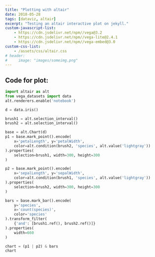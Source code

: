 ```yaml
---
title: "Plotting with altair"
date: 2018-05-28
tags: [dataviz, altair]
excerpt: "Testing an altair interactive plot on jekyll."
custom-javascript-list:
    - https://cdn.jsdelivr.net/npm//vega@3.2
    - https://cdn.jsdelivr.net/npm//vega-lite@2.4.1
    - https://cdn.jsdelivr.net/npm//vega-embed@3.0
custom-css-list:
    - /assets/css/altair.css
# header:
#     image: "images/someimg.png"
---
```



<div id="vis"></div>


## Code for plot:

```python
import altair as alt
from vega_datasets import data
alt.renderers.enable('notebook')

d = data.iris()

brush1 = alt.selection_interval()
brush2 = alt.selection_interval()

base = alt.Chart(d)
p1 = base.mark_point().encode(
    x='petalLength', y='petalWidth',
    color=alt.condition(brush2, 'species', alt.value('lightgray'))
).properties(
    selection=brush1, width=300, height=300
)

p2 = base.mark_point().encode(
    x='sepalLength', y='sepalWidth',
    color=alt.condition(brush1, 'species', alt.value('lightgray'))
).properties(
    selection=brush2, width=300, height=300
)

bars = base.mark_bar().encode(
    y='species',
    x='count(species)',
    color='species'
).transform_filter(
    {'and': [brush1.ref(), brush2.ref()]}
).properties(
    width=660
)

chart = (p1 | p2) & bars
chart
```

<script type="text/javascript">
    var spec = {"config": {"view": {"width": 400, "height": 300}}, "vconcat": [{"hconcat": [{"data": {"values": [{"petalLength": 1.4, "petalWidth": 0.2, "sepalLength": 5.1, "sepalWidth": 3.5, "species": "setosa"}, {"petalLength": 1.4, "petalWidth": 0.2, "sepalLength": 4.9, "sepalWidth": 3.0, "species": "setosa"}, {"petalLength": 1.3, "petalWidth": 0.2, "sepalLength": 4.7, "sepalWidth": 3.2, "species": "setosa"}, {"petalLength": 1.5, "petalWidth": 0.2, "sepalLength": 4.6, "sepalWidth": 3.1, "species": "setosa"}, {"petalLength": 1.4, "petalWidth": 0.2, "sepalLength": 5.0, "sepalWidth": 3.6, "species": "setosa"}, {"petalLength": 1.7000000000000002, "petalWidth": 0.4, "sepalLength": 5.4, "sepalWidth": 3.9, "species": "setosa"}, {"petalLength": 1.4, "petalWidth": 0.30000000000000004, "sepalLength": 4.6, "sepalWidth": 3.4, "species": "setosa"}, {"petalLength": 1.5, "petalWidth": 0.2, "sepalLength": 5.0, "sepalWidth": 3.4, "species": "setosa"}, {"petalLength": 1.4, "petalWidth": 0.2, "sepalLength": 4.4, "sepalWidth": 2.9, "species": "setosa"}, {"petalLength": 1.5, "petalWidth": 0.1, "sepalLength": 4.9, "sepalWidth": 3.1, "species": "setosa"}, {"petalLength": 1.5, "petalWidth": 0.2, "sepalLength": 5.4, "sepalWidth": 3.7, "species": "setosa"}, {"petalLength": 1.6, "petalWidth": 0.2, "sepalLength": 4.8, "sepalWidth": 3.4, "species": "setosa"}, {"petalLength": 1.4, "petalWidth": 0.1, "sepalLength": 4.8, "sepalWidth": 3.0, "species": "setosa"}, {"petalLength": 1.1, "petalWidth": 0.1, "sepalLength": 4.3, "sepalWidth": 3.0, "species": "setosa"}, {"petalLength": 1.2, "petalWidth": 0.2, "sepalLength": 5.8, "sepalWidth": 4.0, "species": "setosa"}, {"petalLength": 1.5, "petalWidth": 0.4, "sepalLength": 5.7, "sepalWidth": 4.4, "species": "setosa"}, {"petalLength": 1.3, "petalWidth": 0.4, "sepalLength": 5.4, "sepalWidth": 3.9, "species": "setosa"}, {"petalLength": 1.4, "petalWidth": 0.30000000000000004, "sepalLength": 5.1, "sepalWidth": 3.5, "species": "setosa"}, {"petalLength": 1.7000000000000002, "petalWidth": 0.30000000000000004, "sepalLength": 5.7, "sepalWidth": 3.8, "species": "setosa"}, {"petalLength": 1.5, "petalWidth": 0.30000000000000004, "sepalLength": 5.1, "sepalWidth": 3.8, "species": "setosa"}, {"petalLength": 1.7000000000000002, "petalWidth": 0.2, "sepalLength": 5.4, "sepalWidth": 3.4, "species": "setosa"}, {"petalLength": 1.5, "petalWidth": 0.4, "sepalLength": 5.1, "sepalWidth": 3.7, "species": "setosa"}, {"petalLength": 1.0, "petalWidth": 0.2, "sepalLength": 4.6, "sepalWidth": 3.6, "species": "setosa"}, {"petalLength": 1.7000000000000002, "petalWidth": 0.5, "sepalLength": 5.1, "sepalWidth": 3.3, "species": "setosa"}, {"petalLength": 1.9, "petalWidth": 0.2, "sepalLength": 4.8, "sepalWidth": 3.4, "species": "setosa"}, {"petalLength": 1.6, "petalWidth": 0.2, "sepalLength": 5.0, "sepalWidth": 3.0, "species": "setosa"}, {"petalLength": 1.6, "petalWidth": 0.4, "sepalLength": 5.0, "sepalWidth": 3.4, "species": "setosa"}, {"petalLength": 1.5, "petalWidth": 0.2, "sepalLength": 5.2, "sepalWidth": 3.5, "species": "setosa"}, {"petalLength": 1.4, "petalWidth": 0.2, "sepalLength": 5.2, "sepalWidth": 3.4, "species": "setosa"}, {"petalLength": 1.6, "petalWidth": 0.2, "sepalLength": 4.7, "sepalWidth": 3.2, "species": "setosa"}, {"petalLength": 1.6, "petalWidth": 0.2, "sepalLength": 4.8, "sepalWidth": 3.1, "species": "setosa"}, {"petalLength": 1.5, "petalWidth": 0.4, "sepalLength": 5.4, "sepalWidth": 3.4, "species": "setosa"}, {"petalLength": 1.5, "petalWidth": 0.1, "sepalLength": 5.2, "sepalWidth": 4.1, "species": "setosa"}, {"petalLength": 1.4, "petalWidth": 0.2, "sepalLength": 5.5, "sepalWidth": 4.2, "species": "setosa"}, {"petalLength": 1.5, "petalWidth": 0.2, "sepalLength": 4.9, "sepalWidth": 3.1, "species": "setosa"}, {"petalLength": 1.2, "petalWidth": 0.2, "sepalLength": 5.0, "sepalWidth": 3.2, "species": "setosa"}, {"petalLength": 1.3, "petalWidth": 0.2, "sepalLength": 5.5, "sepalWidth": 3.5, "species": "setosa"}, {"petalLength": 1.4, "petalWidth": 0.1, "sepalLength": 4.9, "sepalWidth": 3.6, "species": "setosa"}, {"petalLength": 1.3, "petalWidth": 0.2, "sepalLength": 4.4, "sepalWidth": 3.0, "species": "setosa"}, {"petalLength": 1.5, "petalWidth": 0.2, "sepalLength": 5.1, "sepalWidth": 3.4, "species": "setosa"}, {"petalLength": 1.3, "petalWidth": 0.30000000000000004, "sepalLength": 5.0, "sepalWidth": 3.5, "species": "setosa"}, {"petalLength": 1.3, "petalWidth": 0.30000000000000004, "sepalLength": 4.5, "sepalWidth": 2.3, "species": "setosa"}, {"petalLength": 1.3, "petalWidth": 0.2, "sepalLength": 4.4, "sepalWidth": 3.2, "species": "setosa"}, {"petalLength": 1.6, "petalWidth": 0.6000000000000001, "sepalLength": 5.0, "sepalWidth": 3.5, "species": "setosa"}, {"petalLength": 1.9, "petalWidth": 0.4, "sepalLength": 5.1, "sepalWidth": 3.8, "species": "setosa"}, {"petalLength": 1.4, "petalWidth": 0.30000000000000004, "sepalLength": 4.8, "sepalWidth": 3.0, "species": "setosa"}, {"petalLength": 1.6, "petalWidth": 0.2, "sepalLength": 5.1, "sepalWidth": 3.8, "species": "setosa"}, {"petalLength": 1.4, "petalWidth": 0.2, "sepalLength": 4.6, "sepalWidth": 3.2, "species": "setosa"}, {"petalLength": 1.5, "petalWidth": 0.2, "sepalLength": 5.3, "sepalWidth": 3.7, "species": "setosa"}, {"petalLength": 1.4, "petalWidth": 0.2, "sepalLength": 5.0, "sepalWidth": 3.3, "species": "setosa"}, {"petalLength": 4.7, "petalWidth": 1.4, "sepalLength": 7.0, "sepalWidth": 3.2, "species": "versicolor"}, {"petalLength": 4.5, "petalWidth": 1.5, "sepalLength": 6.4, "sepalWidth": 3.2, "species": "versicolor"}, {"petalLength": 4.9, "petalWidth": 1.5, "sepalLength": 6.9, "sepalWidth": 3.1, "species": "versicolor"}, {"petalLength": 4.0, "petalWidth": 1.3, "sepalLength": 5.5, "sepalWidth": 2.3, "species": "versicolor"}, {"petalLength": 4.6, "petalWidth": 1.5, "sepalLength": 6.5, "sepalWidth": 2.8, "species": "versicolor"}, {"petalLength": 4.5, "petalWidth": 1.3, "sepalLength": 5.7, "sepalWidth": 2.8, "species": "versicolor"}, {"petalLength": 4.7, "petalWidth": 1.6, "sepalLength": 6.3, "sepalWidth": 3.3, "species": "versicolor"}, {"petalLength": 3.3, "petalWidth": 1.0, "sepalLength": 4.9, "sepalWidth": 2.4, "species": "versicolor"}, {"petalLength": 4.6, "petalWidth": 1.3, "sepalLength": 6.6, "sepalWidth": 2.9, "species": "versicolor"}, {"petalLength": 3.9, "petalWidth": 1.4, "sepalLength": 5.2, "sepalWidth": 2.7, "species": "versicolor"}, {"petalLength": 3.5, "petalWidth": 1.0, "sepalLength": 5.0, "sepalWidth": 2.0, "species": "versicolor"}, {"petalLength": 4.2, "petalWidth": 1.5, "sepalLength": 5.9, "sepalWidth": 3.0, "species": "versicolor"}, {"petalLength": 4.0, "petalWidth": 1.0, "sepalLength": 6.0, "sepalWidth": 2.2, "species": "versicolor"}, {"petalLength": 4.7, "petalWidth": 1.4, "sepalLength": 6.1, "sepalWidth": 2.9, "species": "versicolor"}, {"petalLength": 3.6, "petalWidth": 1.3, "sepalLength": 5.6, "sepalWidth": 2.9, "species": "versicolor"}, {"petalLength": 4.4, "petalWidth": 1.4, "sepalLength": 6.7, "sepalWidth": 3.1, "species": "versicolor"}, {"petalLength": 4.5, "petalWidth": 1.5, "sepalLength": 5.6, "sepalWidth": 3.0, "species": "versicolor"}, {"petalLength": 4.1, "petalWidth": 1.0, "sepalLength": 5.8, "sepalWidth": 2.7, "species": "versicolor"}, {"petalLength": 4.5, "petalWidth": 1.5, "sepalLength": 6.2, "sepalWidth": 2.2, "species": "versicolor"}, {"petalLength": 3.9, "petalWidth": 1.1, "sepalLength": 5.6, "sepalWidth": 2.5, "species": "versicolor"}, {"petalLength": 4.8, "petalWidth": 1.8, "sepalLength": 5.9, "sepalWidth": 3.2, "species": "versicolor"}, {"petalLength": 4.0, "petalWidth": 1.3, "sepalLength": 6.1, "sepalWidth": 2.8, "species": "versicolor"}, {"petalLength": 4.9, "petalWidth": 1.5, "sepalLength": 6.3, "sepalWidth": 2.5, "species": "versicolor"}, {"petalLength": 4.7, "petalWidth": 1.2, "sepalLength": 6.1, "sepalWidth": 2.8, "species": "versicolor"}, {"petalLength": 4.3, "petalWidth": 1.3, "sepalLength": 6.4, "sepalWidth": 2.9, "species": "versicolor"}, {"petalLength": 4.4, "petalWidth": 1.4, "sepalLength": 6.6, "sepalWidth": 3.0, "species": "versicolor"}, {"petalLength": 4.8, "petalWidth": 1.4, "sepalLength": 6.8, "sepalWidth": 2.8, "species": "versicolor"}, {"petalLength": 5.0, "petalWidth": 1.7000000000000002, "sepalLength": 6.7, "sepalWidth": 3.0, "species": "versicolor"}, {"petalLength": 4.5, "petalWidth": 1.5, "sepalLength": 6.0, "sepalWidth": 2.9, "species": "versicolor"}, {"petalLength": 3.5, "petalWidth": 1.0, "sepalLength": 5.7, "sepalWidth": 2.6, "species": "versicolor"}, {"petalLength": 3.8, "petalWidth": 1.1, "sepalLength": 5.5, "sepalWidth": 2.4, "species": "versicolor"}, {"petalLength": 3.7, "petalWidth": 1.0, "sepalLength": 5.5, "sepalWidth": 2.4, "species": "versicolor"}, {"petalLength": 3.9, "petalWidth": 1.2, "sepalLength": 5.8, "sepalWidth": 2.7, "species": "versicolor"}, {"petalLength": 5.1, "petalWidth": 1.6, "sepalLength": 6.0, "sepalWidth": 2.7, "species": "versicolor"}, {"petalLength": 4.5, "petalWidth": 1.5, "sepalLength": 5.4, "sepalWidth": 3.0, "species": "versicolor"}, {"petalLength": 4.5, "petalWidth": 1.6, "sepalLength": 6.0, "sepalWidth": 3.4, "species": "versicolor"}, {"petalLength": 4.7, "petalWidth": 1.5, "sepalLength": 6.7, "sepalWidth": 3.1, "species": "versicolor"}, {"petalLength": 4.4, "petalWidth": 1.3, "sepalLength": 6.3, "sepalWidth": 2.3, "species": "versicolor"}, {"petalLength": 4.1, "petalWidth": 1.3, "sepalLength": 5.6, "sepalWidth": 3.0, "species": "versicolor"}, {"petalLength": 4.0, "petalWidth": 1.3, "sepalLength": 5.5, "sepalWidth": 2.5, "species": "versicolor"}, {"petalLength": 4.4, "petalWidth": 1.2, "sepalLength": 5.5, "sepalWidth": 2.6, "species": "versicolor"}, {"petalLength": 4.6, "petalWidth": 1.4, "sepalLength": 6.1, "sepalWidth": 3.0, "species": "versicolor"}, {"petalLength": 4.0, "petalWidth": 1.2, "sepalLength": 5.8, "sepalWidth": 2.6, "species": "versicolor"}, {"petalLength": 3.3, "petalWidth": 1.0, "sepalLength": 5.0, "sepalWidth": 2.3, "species": "versicolor"}, {"petalLength": 4.2, "petalWidth": 1.3, "sepalLength": 5.6, "sepalWidth": 2.7, "species": "versicolor"}, {"petalLength": 4.2, "petalWidth": 1.2, "sepalLength": 5.7, "sepalWidth": 3.0, "species": "versicolor"}, {"petalLength": 4.2, "petalWidth": 1.3, "sepalLength": 5.7, "sepalWidth": 2.9, "species": "versicolor"}, {"petalLength": 4.3, "petalWidth": 1.3, "sepalLength": 6.2, "sepalWidth": 2.9, "species": "versicolor"}, {"petalLength": 3.0, "petalWidth": 1.1, "sepalLength": 5.1, "sepalWidth": 2.5, "species": "versicolor"}, {"petalLength": 4.1, "petalWidth": 1.3, "sepalLength": 5.7, "sepalWidth": 2.8, "species": "versicolor"}, {"petalLength": 6.0, "petalWidth": 2.5, "sepalLength": 6.3, "sepalWidth": 3.3, "species": "virginica"}, {"petalLength": 5.1, "petalWidth": 1.9, "sepalLength": 5.8, "sepalWidth": 2.7, "species": "virginica"}, {"petalLength": 5.9, "petalWidth": 2.1, "sepalLength": 7.1, "sepalWidth": 3.0, "species": "virginica"}, {"petalLength": 5.6, "petalWidth": 1.8, "sepalLength": 6.3, "sepalWidth": 2.9, "species": "virginica"}, {"petalLength": 5.8, "petalWidth": 2.2, "sepalLength": 6.5, "sepalWidth": 3.0, "species": "virginica"}, {"petalLength": 6.6, "petalWidth": 2.1, "sepalLength": 7.6, "sepalWidth": 3.0, "species": "virginica"}, {"petalLength": 4.5, "petalWidth": 1.7000000000000002, "sepalLength": 4.9, "sepalWidth": 2.5, "species": "virginica"}, {"petalLength": 6.3, "petalWidth": 1.8, "sepalLength": 7.3, "sepalWidth": 2.9, "species": "virginica"}, {"petalLength": 5.8, "petalWidth": 1.8, "sepalLength": 6.7, "sepalWidth": 2.5, "species": "virginica"}, {"petalLength": 6.1, "petalWidth": 2.5, "sepalLength": 7.2, "sepalWidth": 3.6, "species": "virginica"}, {"petalLength": 5.1, "petalWidth": 2.0, "sepalLength": 6.5, "sepalWidth": 3.2, "species": "virginica"}, {"petalLength": 5.3, "petalWidth": 1.9, "sepalLength": 6.4, "sepalWidth": 2.7, "species": "virginica"}, {"petalLength": 5.5, "petalWidth": 2.1, "sepalLength": 6.8, "sepalWidth": 3.0, "species": "virginica"}, {"petalLength": 5.0, "petalWidth": 2.0, "sepalLength": 5.7, "sepalWidth": 2.5, "species": "virginica"}, {"petalLength": 5.1, "petalWidth": 2.4, "sepalLength": 5.8, "sepalWidth": 2.8, "species": "virginica"}, {"petalLength": 5.3, "petalWidth": 2.3, "sepalLength": 6.4, "sepalWidth": 3.2, "species": "virginica"}, {"petalLength": 5.5, "petalWidth": 1.8, "sepalLength": 6.5, "sepalWidth": 3.0, "species": "virginica"}, {"petalLength": 6.7, "petalWidth": 2.2, "sepalLength": 7.7, "sepalWidth": 3.8, "species": "virginica"}, {"petalLength": 6.9, "petalWidth": 2.3, "sepalLength": 7.7, "sepalWidth": 2.6, "species": "virginica"}, {"petalLength": 5.0, "petalWidth": 1.5, "sepalLength": 6.0, "sepalWidth": 2.2, "species": "virginica"}, {"petalLength": 5.7, "petalWidth": 2.3, "sepalLength": 6.9, "sepalWidth": 3.2, "species": "virginica"}, {"petalLength": 4.9, "petalWidth": 2.0, "sepalLength": 5.6, "sepalWidth": 2.8, "species": "virginica"}, {"petalLength": 6.7, "petalWidth": 2.0, "sepalLength": 7.7, "sepalWidth": 2.8, "species": "virginica"}, {"petalLength": 4.9, "petalWidth": 1.8, "sepalLength": 6.3, "sepalWidth": 2.7, "species": "virginica"}, {"petalLength": 5.7, "petalWidth": 2.1, "sepalLength": 6.7, "sepalWidth": 3.3, "species": "virginica"}, {"petalLength": 6.0, "petalWidth": 1.8, "sepalLength": 7.2, "sepalWidth": 3.2, "species": "virginica"}, {"petalLength": 4.8, "petalWidth": 1.8, "sepalLength": 6.2, "sepalWidth": 2.8, "species": "virginica"}, {"petalLength": 4.9, "petalWidth": 1.8, "sepalLength": 6.1, "sepalWidth": 3.0, "species": "virginica"}, {"petalLength": 5.6, "petalWidth": 2.1, "sepalLength": 6.4, "sepalWidth": 2.8, "species": "virginica"}, {"petalLength": 5.8, "petalWidth": 1.6, "sepalLength": 7.2, "sepalWidth": 3.0, "species": "virginica"}, {"petalLength": 6.1, "petalWidth": 1.9, "sepalLength": 7.4, "sepalWidth": 2.8, "species": "virginica"}, {"petalLength": 6.4, "petalWidth": 2.0, "sepalLength": 7.9, "sepalWidth": 3.8, "species": "virginica"}, {"petalLength": 5.6, "petalWidth": 2.2, "sepalLength": 6.4, "sepalWidth": 2.8, "species": "virginica"}, {"petalLength": 5.1, "petalWidth": 1.5, "sepalLength": 6.3, "sepalWidth": 2.8, "species": "virginica"}, {"petalLength": 5.6, "petalWidth": 1.4, "sepalLength": 6.1, "sepalWidth": 2.6, "species": "virginica"}, {"petalLength": 6.1, "petalWidth": 2.3, "sepalLength": 7.7, "sepalWidth": 3.0, "species": "virginica"}, {"petalLength": 5.6, "petalWidth": 2.4, "sepalLength": 6.3, "sepalWidth": 3.4, "species": "virginica"}, {"petalLength": 5.5, "petalWidth": 1.8, "sepalLength": 6.4, "sepalWidth": 3.1, "species": "virginica"}, {"petalLength": 4.8, "petalWidth": 1.8, "sepalLength": 6.0, "sepalWidth": 3.0, "species": "virginica"}, {"petalLength": 5.4, "petalWidth": 2.1, "sepalLength": 6.9, "sepalWidth": 3.1, "species": "virginica"}, {"petalLength": 5.6, "petalWidth": 2.4, "sepalLength": 6.7, "sepalWidth": 3.1, "species": "virginica"}, {"petalLength": 5.1, "petalWidth": 2.3, "sepalLength": 6.9, "sepalWidth": 3.1, "species": "virginica"}, {"petalLength": 5.1, "petalWidth": 1.9, "sepalLength": 5.8, "sepalWidth": 2.7, "species": "virginica"}, {"petalLength": 5.9, "petalWidth": 2.3, "sepalLength": 6.8, "sepalWidth": 3.2, "species": "virginica"}, {"petalLength": 5.7, "petalWidth": 2.5, "sepalLength": 6.7, "sepalWidth": 3.3, "species": "virginica"}, {"petalLength": 5.2, "petalWidth": 2.3, "sepalLength": 6.7, "sepalWidth": 3.0, "species": "virginica"}, {"petalLength": 5.0, "petalWidth": 1.9, "sepalLength": 6.3, "sepalWidth": 2.5, "species": "virginica"}, {"petalLength": 5.2, "petalWidth": 2.0, "sepalLength": 6.5, "sepalWidth": 3.0, "species": "virginica"}, {"petalLength": 5.4, "petalWidth": 2.3, "sepalLength": 6.2, "sepalWidth": 3.4, "species": "virginica"}, {"petalLength": 5.1, "petalWidth": 1.8, "sepalLength": 5.9, "sepalWidth": 3.0, "species": "virginica"}]}, "mark": "point", "encoding": {"color": {"condition": {"type": "nominal", "field": "species", "selection": "selector129"}, "value": "lightgray"}, "x": {"type": "quantitative", "field": "petalLength"}, "y": {"type": "quantitative", "field": "petalWidth"}}, "height": 300, "selection": {"selector128": {"type": "interval"}}, "width": 300}, {"data": {"values": [{"petalLength": 1.4, "petalWidth": 0.2, "sepalLength": 5.1, "sepalWidth": 3.5, "species": "setosa"}, {"petalLength": 1.4, "petalWidth": 0.2, "sepalLength": 4.9, "sepalWidth": 3.0, "species": "setosa"}, {"petalLength": 1.3, "petalWidth": 0.2, "sepalLength": 4.7, "sepalWidth": 3.2, "species": "setosa"}, {"petalLength": 1.5, "petalWidth": 0.2, "sepalLength": 4.6, "sepalWidth": 3.1, "species": "setosa"}, {"petalLength": 1.4, "petalWidth": 0.2, "sepalLength": 5.0, "sepalWidth": 3.6, "species": "setosa"}, {"petalLength": 1.7000000000000002, "petalWidth": 0.4, "sepalLength": 5.4, "sepalWidth": 3.9, "species": "setosa"}, {"petalLength": 1.4, "petalWidth": 0.30000000000000004, "sepalLength": 4.6, "sepalWidth": 3.4, "species": "setosa"}, {"petalLength": 1.5, "petalWidth": 0.2, "sepalLength": 5.0, "sepalWidth": 3.4, "species": "setosa"}, {"petalLength": 1.4, "petalWidth": 0.2, "sepalLength": 4.4, "sepalWidth": 2.9, "species": "setosa"}, {"petalLength": 1.5, "petalWidth": 0.1, "sepalLength": 4.9, "sepalWidth": 3.1, "species": "setosa"}, {"petalLength": 1.5, "petalWidth": 0.2, "sepalLength": 5.4, "sepalWidth": 3.7, "species": "setosa"}, {"petalLength": 1.6, "petalWidth": 0.2, "sepalLength": 4.8, "sepalWidth": 3.4, "species": "setosa"}, {"petalLength": 1.4, "petalWidth": 0.1, "sepalLength": 4.8, "sepalWidth": 3.0, "species": "setosa"}, {"petalLength": 1.1, "petalWidth": 0.1, "sepalLength": 4.3, "sepalWidth": 3.0, "species": "setosa"}, {"petalLength": 1.2, "petalWidth": 0.2, "sepalLength": 5.8, "sepalWidth": 4.0, "species": "setosa"}, {"petalLength": 1.5, "petalWidth": 0.4, "sepalLength": 5.7, "sepalWidth": 4.4, "species": "setosa"}, {"petalLength": 1.3, "petalWidth": 0.4, "sepalLength": 5.4, "sepalWidth": 3.9, "species": "setosa"}, {"petalLength": 1.4, "petalWidth": 0.30000000000000004, "sepalLength": 5.1, "sepalWidth": 3.5, "species": "setosa"}, {"petalLength": 1.7000000000000002, "petalWidth": 0.30000000000000004, "sepalLength": 5.7, "sepalWidth": 3.8, "species": "setosa"}, {"petalLength": 1.5, "petalWidth": 0.30000000000000004, "sepalLength": 5.1, "sepalWidth": 3.8, "species": "setosa"}, {"petalLength": 1.7000000000000002, "petalWidth": 0.2, "sepalLength": 5.4, "sepalWidth": 3.4, "species": "setosa"}, {"petalLength": 1.5, "petalWidth": 0.4, "sepalLength": 5.1, "sepalWidth": 3.7, "species": "setosa"}, {"petalLength": 1.0, "petalWidth": 0.2, "sepalLength": 4.6, "sepalWidth": 3.6, "species": "setosa"}, {"petalLength": 1.7000000000000002, "petalWidth": 0.5, "sepalLength": 5.1, "sepalWidth": 3.3, "species": "setosa"}, {"petalLength": 1.9, "petalWidth": 0.2, "sepalLength": 4.8, "sepalWidth": 3.4, "species": "setosa"}, {"petalLength": 1.6, "petalWidth": 0.2, "sepalLength": 5.0, "sepalWidth": 3.0, "species": "setosa"}, {"petalLength": 1.6, "petalWidth": 0.4, "sepalLength": 5.0, "sepalWidth": 3.4, "species": "setosa"}, {"petalLength": 1.5, "petalWidth": 0.2, "sepalLength": 5.2, "sepalWidth": 3.5, "species": "setosa"}, {"petalLength": 1.4, "petalWidth": 0.2, "sepalLength": 5.2, "sepalWidth": 3.4, "species": "setosa"}, {"petalLength": 1.6, "petalWidth": 0.2, "sepalLength": 4.7, "sepalWidth": 3.2, "species": "setosa"}, {"petalLength": 1.6, "petalWidth": 0.2, "sepalLength": 4.8, "sepalWidth": 3.1, "species": "setosa"}, {"petalLength": 1.5, "petalWidth": 0.4, "sepalLength": 5.4, "sepalWidth": 3.4, "species": "setosa"}, {"petalLength": 1.5, "petalWidth": 0.1, "sepalLength": 5.2, "sepalWidth": 4.1, "species": "setosa"}, {"petalLength": 1.4, "petalWidth": 0.2, "sepalLength": 5.5, "sepalWidth": 4.2, "species": "setosa"}, {"petalLength": 1.5, "petalWidth": 0.2, "sepalLength": 4.9, "sepalWidth": 3.1, "species": "setosa"}, {"petalLength": 1.2, "petalWidth": 0.2, "sepalLength": 5.0, "sepalWidth": 3.2, "species": "setosa"}, {"petalLength": 1.3, "petalWidth": 0.2, "sepalLength": 5.5, "sepalWidth": 3.5, "species": "setosa"}, {"petalLength": 1.4, "petalWidth": 0.1, "sepalLength": 4.9, "sepalWidth": 3.6, "species": "setosa"}, {"petalLength": 1.3, "petalWidth": 0.2, "sepalLength": 4.4, "sepalWidth": 3.0, "species": "setosa"}, {"petalLength": 1.5, "petalWidth": 0.2, "sepalLength": 5.1, "sepalWidth": 3.4, "species": "setosa"}, {"petalLength": 1.3, "petalWidth": 0.30000000000000004, "sepalLength": 5.0, "sepalWidth": 3.5, "species": "setosa"}, {"petalLength": 1.3, "petalWidth": 0.30000000000000004, "sepalLength": 4.5, "sepalWidth": 2.3, "species": "setosa"}, {"petalLength": 1.3, "petalWidth": 0.2, "sepalLength": 4.4, "sepalWidth": 3.2, "species": "setosa"}, {"petalLength": 1.6, "petalWidth": 0.6000000000000001, "sepalLength": 5.0, "sepalWidth": 3.5, "species": "setosa"}, {"petalLength": 1.9, "petalWidth": 0.4, "sepalLength": 5.1, "sepalWidth": 3.8, "species": "setosa"}, {"petalLength": 1.4, "petalWidth": 0.30000000000000004, "sepalLength": 4.8, "sepalWidth": 3.0, "species": "setosa"}, {"petalLength": 1.6, "petalWidth": 0.2, "sepalLength": 5.1, "sepalWidth": 3.8, "species": "setosa"}, {"petalLength": 1.4, "petalWidth": 0.2, "sepalLength": 4.6, "sepalWidth": 3.2, "species": "setosa"}, {"petalLength": 1.5, "petalWidth": 0.2, "sepalLength": 5.3, "sepalWidth": 3.7, "species": "setosa"}, {"petalLength": 1.4, "petalWidth": 0.2, "sepalLength": 5.0, "sepalWidth": 3.3, "species": "setosa"}, {"petalLength": 4.7, "petalWidth": 1.4, "sepalLength": 7.0, "sepalWidth": 3.2, "species": "versicolor"}, {"petalLength": 4.5, "petalWidth": 1.5, "sepalLength": 6.4, "sepalWidth": 3.2, "species": "versicolor"}, {"petalLength": 4.9, "petalWidth": 1.5, "sepalLength": 6.9, "sepalWidth": 3.1, "species": "versicolor"}, {"petalLength": 4.0, "petalWidth": 1.3, "sepalLength": 5.5, "sepalWidth": 2.3, "species": "versicolor"}, {"petalLength": 4.6, "petalWidth": 1.5, "sepalLength": 6.5, "sepalWidth": 2.8, "species": "versicolor"}, {"petalLength": 4.5, "petalWidth": 1.3, "sepalLength": 5.7, "sepalWidth": 2.8, "species": "versicolor"}, {"petalLength": 4.7, "petalWidth": 1.6, "sepalLength": 6.3, "sepalWidth": 3.3, "species": "versicolor"}, {"petalLength": 3.3, "petalWidth": 1.0, "sepalLength": 4.9, "sepalWidth": 2.4, "species": "versicolor"}, {"petalLength": 4.6, "petalWidth": 1.3, "sepalLength": 6.6, "sepalWidth": 2.9, "species": "versicolor"}, {"petalLength": 3.9, "petalWidth": 1.4, "sepalLength": 5.2, "sepalWidth": 2.7, "species": "versicolor"}, {"petalLength": 3.5, "petalWidth": 1.0, "sepalLength": 5.0, "sepalWidth": 2.0, "species": "versicolor"}, {"petalLength": 4.2, "petalWidth": 1.5, "sepalLength": 5.9, "sepalWidth": 3.0, "species": "versicolor"}, {"petalLength": 4.0, "petalWidth": 1.0, "sepalLength": 6.0, "sepalWidth": 2.2, "species": "versicolor"}, {"petalLength": 4.7, "petalWidth": 1.4, "sepalLength": 6.1, "sepalWidth": 2.9, "species": "versicolor"}, {"petalLength": 3.6, "petalWidth": 1.3, "sepalLength": 5.6, "sepalWidth": 2.9, "species": "versicolor"}, {"petalLength": 4.4, "petalWidth": 1.4, "sepalLength": 6.7, "sepalWidth": 3.1, "species": "versicolor"}, {"petalLength": 4.5, "petalWidth": 1.5, "sepalLength": 5.6, "sepalWidth": 3.0, "species": "versicolor"}, {"petalLength": 4.1, "petalWidth": 1.0, "sepalLength": 5.8, "sepalWidth": 2.7, "species": "versicolor"}, {"petalLength": 4.5, "petalWidth": 1.5, "sepalLength": 6.2, "sepalWidth": 2.2, "species": "versicolor"}, {"petalLength": 3.9, "petalWidth": 1.1, "sepalLength": 5.6, "sepalWidth": 2.5, "species": "versicolor"}, {"petalLength": 4.8, "petalWidth": 1.8, "sepalLength": 5.9, "sepalWidth": 3.2, "species": "versicolor"}, {"petalLength": 4.0, "petalWidth": 1.3, "sepalLength": 6.1, "sepalWidth": 2.8, "species": "versicolor"}, {"petalLength": 4.9, "petalWidth": 1.5, "sepalLength": 6.3, "sepalWidth": 2.5, "species": "versicolor"}, {"petalLength": 4.7, "petalWidth": 1.2, "sepalLength": 6.1, "sepalWidth": 2.8, "species": "versicolor"}, {"petalLength": 4.3, "petalWidth": 1.3, "sepalLength": 6.4, "sepalWidth": 2.9, "species": "versicolor"}, {"petalLength": 4.4, "petalWidth": 1.4, "sepalLength": 6.6, "sepalWidth": 3.0, "species": "versicolor"}, {"petalLength": 4.8, "petalWidth": 1.4, "sepalLength": 6.8, "sepalWidth": 2.8, "species": "versicolor"}, {"petalLength": 5.0, "petalWidth": 1.7000000000000002, "sepalLength": 6.7, "sepalWidth": 3.0, "species": "versicolor"}, {"petalLength": 4.5, "petalWidth": 1.5, "sepalLength": 6.0, "sepalWidth": 2.9, "species": "versicolor"}, {"petalLength": 3.5, "petalWidth": 1.0, "sepalLength": 5.7, "sepalWidth": 2.6, "species": "versicolor"}, {"petalLength": 3.8, "petalWidth": 1.1, "sepalLength": 5.5, "sepalWidth": 2.4, "species": "versicolor"}, {"petalLength": 3.7, "petalWidth": 1.0, "sepalLength": 5.5, "sepalWidth": 2.4, "species": "versicolor"}, {"petalLength": 3.9, "petalWidth": 1.2, "sepalLength": 5.8, "sepalWidth": 2.7, "species": "versicolor"}, {"petalLength": 5.1, "petalWidth": 1.6, "sepalLength": 6.0, "sepalWidth": 2.7, "species": "versicolor"}, {"petalLength": 4.5, "petalWidth": 1.5, "sepalLength": 5.4, "sepalWidth": 3.0, "species": "versicolor"}, {"petalLength": 4.5, "petalWidth": 1.6, "sepalLength": 6.0, "sepalWidth": 3.4, "species": "versicolor"}, {"petalLength": 4.7, "petalWidth": 1.5, "sepalLength": 6.7, "sepalWidth": 3.1, "species": "versicolor"}, {"petalLength": 4.4, "petalWidth": 1.3, "sepalLength": 6.3, "sepalWidth": 2.3, "species": "versicolor"}, {"petalLength": 4.1, "petalWidth": 1.3, "sepalLength": 5.6, "sepalWidth": 3.0, "species": "versicolor"}, {"petalLength": 4.0, "petalWidth": 1.3, "sepalLength": 5.5, "sepalWidth": 2.5, "species": "versicolor"}, {"petalLength": 4.4, "petalWidth": 1.2, "sepalLength": 5.5, "sepalWidth": 2.6, "species": "versicolor"}, {"petalLength": 4.6, "petalWidth": 1.4, "sepalLength": 6.1, "sepalWidth": 3.0, "species": "versicolor"}, {"petalLength": 4.0, "petalWidth": 1.2, "sepalLength": 5.8, "sepalWidth": 2.6, "species": "versicolor"}, {"petalLength": 3.3, "petalWidth": 1.0, "sepalLength": 5.0, "sepalWidth": 2.3, "species": "versicolor"}, {"petalLength": 4.2, "petalWidth": 1.3, "sepalLength": 5.6, "sepalWidth": 2.7, "species": "versicolor"}, {"petalLength": 4.2, "petalWidth": 1.2, "sepalLength": 5.7, "sepalWidth": 3.0, "species": "versicolor"}, {"petalLength": 4.2, "petalWidth": 1.3, "sepalLength": 5.7, "sepalWidth": 2.9, "species": "versicolor"}, {"petalLength": 4.3, "petalWidth": 1.3, "sepalLength": 6.2, "sepalWidth": 2.9, "species": "versicolor"}, {"petalLength": 3.0, "petalWidth": 1.1, "sepalLength": 5.1, "sepalWidth": 2.5, "species": "versicolor"}, {"petalLength": 4.1, "petalWidth": 1.3, "sepalLength": 5.7, "sepalWidth": 2.8, "species": "versicolor"}, {"petalLength": 6.0, "petalWidth": 2.5, "sepalLength": 6.3, "sepalWidth": 3.3, "species": "virginica"}, {"petalLength": 5.1, "petalWidth": 1.9, "sepalLength": 5.8, "sepalWidth": 2.7, "species": "virginica"}, {"petalLength": 5.9, "petalWidth": 2.1, "sepalLength": 7.1, "sepalWidth": 3.0, "species": "virginica"}, {"petalLength": 5.6, "petalWidth": 1.8, "sepalLength": 6.3, "sepalWidth": 2.9, "species": "virginica"}, {"petalLength": 5.8, "petalWidth": 2.2, "sepalLength": 6.5, "sepalWidth": 3.0, "species": "virginica"}, {"petalLength": 6.6, "petalWidth": 2.1, "sepalLength": 7.6, "sepalWidth": 3.0, "species": "virginica"}, {"petalLength": 4.5, "petalWidth": 1.7000000000000002, "sepalLength": 4.9, "sepalWidth": 2.5, "species": "virginica"}, {"petalLength": 6.3, "petalWidth": 1.8, "sepalLength": 7.3, "sepalWidth": 2.9, "species": "virginica"}, {"petalLength": 5.8, "petalWidth": 1.8, "sepalLength": 6.7, "sepalWidth": 2.5, "species": "virginica"}, {"petalLength": 6.1, "petalWidth": 2.5, "sepalLength": 7.2, "sepalWidth": 3.6, "species": "virginica"}, {"petalLength": 5.1, "petalWidth": 2.0, "sepalLength": 6.5, "sepalWidth": 3.2, "species": "virginica"}, {"petalLength": 5.3, "petalWidth": 1.9, "sepalLength": 6.4, "sepalWidth": 2.7, "species": "virginica"}, {"petalLength": 5.5, "petalWidth": 2.1, "sepalLength": 6.8, "sepalWidth": 3.0, "species": "virginica"}, {"petalLength": 5.0, "petalWidth": 2.0, "sepalLength": 5.7, "sepalWidth": 2.5, "species": "virginica"}, {"petalLength": 5.1, "petalWidth": 2.4, "sepalLength": 5.8, "sepalWidth": 2.8, "species": "virginica"}, {"petalLength": 5.3, "petalWidth": 2.3, "sepalLength": 6.4, "sepalWidth": 3.2, "species": "virginica"}, {"petalLength": 5.5, "petalWidth": 1.8, "sepalLength": 6.5, "sepalWidth": 3.0, "species": "virginica"}, {"petalLength": 6.7, "petalWidth": 2.2, "sepalLength": 7.7, "sepalWidth": 3.8, "species": "virginica"}, {"petalLength": 6.9, "petalWidth": 2.3, "sepalLength": 7.7, "sepalWidth": 2.6, "species": "virginica"}, {"petalLength": 5.0, "petalWidth": 1.5, "sepalLength": 6.0, "sepalWidth": 2.2, "species": "virginica"}, {"petalLength": 5.7, "petalWidth": 2.3, "sepalLength": 6.9, "sepalWidth": 3.2, "species": "virginica"}, {"petalLength": 4.9, "petalWidth": 2.0, "sepalLength": 5.6, "sepalWidth": 2.8, "species": "virginica"}, {"petalLength": 6.7, "petalWidth": 2.0, "sepalLength": 7.7, "sepalWidth": 2.8, "species": "virginica"}, {"petalLength": 4.9, "petalWidth": 1.8, "sepalLength": 6.3, "sepalWidth": 2.7, "species": "virginica"}, {"petalLength": 5.7, "petalWidth": 2.1, "sepalLength": 6.7, "sepalWidth": 3.3, "species": "virginica"}, {"petalLength": 6.0, "petalWidth": 1.8, "sepalLength": 7.2, "sepalWidth": 3.2, "species": "virginica"}, {"petalLength": 4.8, "petalWidth": 1.8, "sepalLength": 6.2, "sepalWidth": 2.8, "species": "virginica"}, {"petalLength": 4.9, "petalWidth": 1.8, "sepalLength": 6.1, "sepalWidth": 3.0, "species": "virginica"}, {"petalLength": 5.6, "petalWidth": 2.1, "sepalLength": 6.4, "sepalWidth": 2.8, "species": "virginica"}, {"petalLength": 5.8, "petalWidth": 1.6, "sepalLength": 7.2, "sepalWidth": 3.0, "species": "virginica"}, {"petalLength": 6.1, "petalWidth": 1.9, "sepalLength": 7.4, "sepalWidth": 2.8, "species": "virginica"}, {"petalLength": 6.4, "petalWidth": 2.0, "sepalLength": 7.9, "sepalWidth": 3.8, "species": "virginica"}, {"petalLength": 5.6, "petalWidth": 2.2, "sepalLength": 6.4, "sepalWidth": 2.8, "species": "virginica"}, {"petalLength": 5.1, "petalWidth": 1.5, "sepalLength": 6.3, "sepalWidth": 2.8, "species": "virginica"}, {"petalLength": 5.6, "petalWidth": 1.4, "sepalLength": 6.1, "sepalWidth": 2.6, "species": "virginica"}, {"petalLength": 6.1, "petalWidth": 2.3, "sepalLength": 7.7, "sepalWidth": 3.0, "species": "virginica"}, {"petalLength": 5.6, "petalWidth": 2.4, "sepalLength": 6.3, "sepalWidth": 3.4, "species": "virginica"}, {"petalLength": 5.5, "petalWidth": 1.8, "sepalLength": 6.4, "sepalWidth": 3.1, "species": "virginica"}, {"petalLength": 4.8, "petalWidth": 1.8, "sepalLength": 6.0, "sepalWidth": 3.0, "species": "virginica"}, {"petalLength": 5.4, "petalWidth": 2.1, "sepalLength": 6.9, "sepalWidth": 3.1, "species": "virginica"}, {"petalLength": 5.6, "petalWidth": 2.4, "sepalLength": 6.7, "sepalWidth": 3.1, "species": "virginica"}, {"petalLength": 5.1, "petalWidth": 2.3, "sepalLength": 6.9, "sepalWidth": 3.1, "species": "virginica"}, {"petalLength": 5.1, "petalWidth": 1.9, "sepalLength": 5.8, "sepalWidth": 2.7, "species": "virginica"}, {"petalLength": 5.9, "petalWidth": 2.3, "sepalLength": 6.8, "sepalWidth": 3.2, "species": "virginica"}, {"petalLength": 5.7, "petalWidth": 2.5, "sepalLength": 6.7, "sepalWidth": 3.3, "species": "virginica"}, {"petalLength": 5.2, "petalWidth": 2.3, "sepalLength": 6.7, "sepalWidth": 3.0, "species": "virginica"}, {"petalLength": 5.0, "petalWidth": 1.9, "sepalLength": 6.3, "sepalWidth": 2.5, "species": "virginica"}, {"petalLength": 5.2, "petalWidth": 2.0, "sepalLength": 6.5, "sepalWidth": 3.0, "species": "virginica"}, {"petalLength": 5.4, "petalWidth": 2.3, "sepalLength": 6.2, "sepalWidth": 3.4, "species": "virginica"}, {"petalLength": 5.1, "petalWidth": 1.8, "sepalLength": 5.9, "sepalWidth": 3.0, "species": "virginica"}]}, "mark": "point", "encoding": {"color": {"condition": {"type": "nominal", "field": "species", "selection": "selector128"}, "value": "lightgray"}, "x": {"type": "quantitative", "field": "sepalLength"}, "y": {"type": "quantitative", "field": "sepalWidth"}}, "height": 300, "selection": {"selector129": {"type": "interval"}}, "width": 300}]}, {"data": {"values": [{"petalLength": 1.4, "petalWidth": 0.2, "sepalLength": 5.1, "sepalWidth": 3.5, "species": "setosa"}, {"petalLength": 1.4, "petalWidth": 0.2, "sepalLength": 4.9, "sepalWidth": 3.0, "species": "setosa"}, {"petalLength": 1.3, "petalWidth": 0.2, "sepalLength": 4.7, "sepalWidth": 3.2, "species": "setosa"}, {"petalLength": 1.5, "petalWidth": 0.2, "sepalLength": 4.6, "sepalWidth": 3.1, "species": "setosa"}, {"petalLength": 1.4, "petalWidth": 0.2, "sepalLength": 5.0, "sepalWidth": 3.6, "species": "setosa"}, {"petalLength": 1.7000000000000002, "petalWidth": 0.4, "sepalLength": 5.4, "sepalWidth": 3.9, "species": "setosa"}, {"petalLength": 1.4, "petalWidth": 0.30000000000000004, "sepalLength": 4.6, "sepalWidth": 3.4, "species": "setosa"}, {"petalLength": 1.5, "petalWidth": 0.2, "sepalLength": 5.0, "sepalWidth": 3.4, "species": "setosa"}, {"petalLength": 1.4, "petalWidth": 0.2, "sepalLength": 4.4, "sepalWidth": 2.9, "species": "setosa"}, {"petalLength": 1.5, "petalWidth": 0.1, "sepalLength": 4.9, "sepalWidth": 3.1, "species": "setosa"}, {"petalLength": 1.5, "petalWidth": 0.2, "sepalLength": 5.4, "sepalWidth": 3.7, "species": "setosa"}, {"petalLength": 1.6, "petalWidth": 0.2, "sepalLength": 4.8, "sepalWidth": 3.4, "species": "setosa"}, {"petalLength": 1.4, "petalWidth": 0.1, "sepalLength": 4.8, "sepalWidth": 3.0, "species": "setosa"}, {"petalLength": 1.1, "petalWidth": 0.1, "sepalLength": 4.3, "sepalWidth": 3.0, "species": "setosa"}, {"petalLength": 1.2, "petalWidth": 0.2, "sepalLength": 5.8, "sepalWidth": 4.0, "species": "setosa"}, {"petalLength": 1.5, "petalWidth": 0.4, "sepalLength": 5.7, "sepalWidth": 4.4, "species": "setosa"}, {"petalLength": 1.3, "petalWidth": 0.4, "sepalLength": 5.4, "sepalWidth": 3.9, "species": "setosa"}, {"petalLength": 1.4, "petalWidth": 0.30000000000000004, "sepalLength": 5.1, "sepalWidth": 3.5, "species": "setosa"}, {"petalLength": 1.7000000000000002, "petalWidth": 0.30000000000000004, "sepalLength": 5.7, "sepalWidth": 3.8, "species": "setosa"}, {"petalLength": 1.5, "petalWidth": 0.30000000000000004, "sepalLength": 5.1, "sepalWidth": 3.8, "species": "setosa"}, {"petalLength": 1.7000000000000002, "petalWidth": 0.2, "sepalLength": 5.4, "sepalWidth": 3.4, "species": "setosa"}, {"petalLength": 1.5, "petalWidth": 0.4, "sepalLength": 5.1, "sepalWidth": 3.7, "species": "setosa"}, {"petalLength": 1.0, "petalWidth": 0.2, "sepalLength": 4.6, "sepalWidth": 3.6, "species": "setosa"}, {"petalLength": 1.7000000000000002, "petalWidth": 0.5, "sepalLength": 5.1, "sepalWidth": 3.3, "species": "setosa"}, {"petalLength": 1.9, "petalWidth": 0.2, "sepalLength": 4.8, "sepalWidth": 3.4, "species": "setosa"}, {"petalLength": 1.6, "petalWidth": 0.2, "sepalLength": 5.0, "sepalWidth": 3.0, "species": "setosa"}, {"petalLength": 1.6, "petalWidth": 0.4, "sepalLength": 5.0, "sepalWidth": 3.4, "species": "setosa"}, {"petalLength": 1.5, "petalWidth": 0.2, "sepalLength": 5.2, "sepalWidth": 3.5, "species": "setosa"}, {"petalLength": 1.4, "petalWidth": 0.2, "sepalLength": 5.2, "sepalWidth": 3.4, "species": "setosa"}, {"petalLength": 1.6, "petalWidth": 0.2, "sepalLength": 4.7, "sepalWidth": 3.2, "species": "setosa"}, {"petalLength": 1.6, "petalWidth": 0.2, "sepalLength": 4.8, "sepalWidth": 3.1, "species": "setosa"}, {"petalLength": 1.5, "petalWidth": 0.4, "sepalLength": 5.4, "sepalWidth": 3.4, "species": "setosa"}, {"petalLength": 1.5, "petalWidth": 0.1, "sepalLength": 5.2, "sepalWidth": 4.1, "species": "setosa"}, {"petalLength": 1.4, "petalWidth": 0.2, "sepalLength": 5.5, "sepalWidth": 4.2, "species": "setosa"}, {"petalLength": 1.5, "petalWidth": 0.2, "sepalLength": 4.9, "sepalWidth": 3.1, "species": "setosa"}, {"petalLength": 1.2, "petalWidth": 0.2, "sepalLength": 5.0, "sepalWidth": 3.2, "species": "setosa"}, {"petalLength": 1.3, "petalWidth": 0.2, "sepalLength": 5.5, "sepalWidth": 3.5, "species": "setosa"}, {"petalLength": 1.4, "petalWidth": 0.1, "sepalLength": 4.9, "sepalWidth": 3.6, "species": "setosa"}, {"petalLength": 1.3, "petalWidth": 0.2, "sepalLength": 4.4, "sepalWidth": 3.0, "species": "setosa"}, {"petalLength": 1.5, "petalWidth": 0.2, "sepalLength": 5.1, "sepalWidth": 3.4, "species": "setosa"}, {"petalLength": 1.3, "petalWidth": 0.30000000000000004, "sepalLength": 5.0, "sepalWidth": 3.5, "species": "setosa"}, {"petalLength": 1.3, "petalWidth": 0.30000000000000004, "sepalLength": 4.5, "sepalWidth": 2.3, "species": "setosa"}, {"petalLength": 1.3, "petalWidth": 0.2, "sepalLength": 4.4, "sepalWidth": 3.2, "species": "setosa"}, {"petalLength": 1.6, "petalWidth": 0.6000000000000001, "sepalLength": 5.0, "sepalWidth": 3.5, "species": "setosa"}, {"petalLength": 1.9, "petalWidth": 0.4, "sepalLength": 5.1, "sepalWidth": 3.8, "species": "setosa"}, {"petalLength": 1.4, "petalWidth": 0.30000000000000004, "sepalLength": 4.8, "sepalWidth": 3.0, "species": "setosa"}, {"petalLength": 1.6, "petalWidth": 0.2, "sepalLength": 5.1, "sepalWidth": 3.8, "species": "setosa"}, {"petalLength": 1.4, "petalWidth": 0.2, "sepalLength": 4.6, "sepalWidth": 3.2, "species": "setosa"}, {"petalLength": 1.5, "petalWidth": 0.2, "sepalLength": 5.3, "sepalWidth": 3.7, "species": "setosa"}, {"petalLength": 1.4, "petalWidth": 0.2, "sepalLength": 5.0, "sepalWidth": 3.3, "species": "setosa"}, {"petalLength": 4.7, "petalWidth": 1.4, "sepalLength": 7.0, "sepalWidth": 3.2, "species": "versicolor"}, {"petalLength": 4.5, "petalWidth": 1.5, "sepalLength": 6.4, "sepalWidth": 3.2, "species": "versicolor"}, {"petalLength": 4.9, "petalWidth": 1.5, "sepalLength": 6.9, "sepalWidth": 3.1, "species": "versicolor"}, {"petalLength": 4.0, "petalWidth": 1.3, "sepalLength": 5.5, "sepalWidth": 2.3, "species": "versicolor"}, {"petalLength": 4.6, "petalWidth": 1.5, "sepalLength": 6.5, "sepalWidth": 2.8, "species": "versicolor"}, {"petalLength": 4.5, "petalWidth": 1.3, "sepalLength": 5.7, "sepalWidth": 2.8, "species": "versicolor"}, {"petalLength": 4.7, "petalWidth": 1.6, "sepalLength": 6.3, "sepalWidth": 3.3, "species": "versicolor"}, {"petalLength": 3.3, "petalWidth": 1.0, "sepalLength": 4.9, "sepalWidth": 2.4, "species": "versicolor"}, {"petalLength": 4.6, "petalWidth": 1.3, "sepalLength": 6.6, "sepalWidth": 2.9, "species": "versicolor"}, {"petalLength": 3.9, "petalWidth": 1.4, "sepalLength": 5.2, "sepalWidth": 2.7, "species": "versicolor"}, {"petalLength": 3.5, "petalWidth": 1.0, "sepalLength": 5.0, "sepalWidth": 2.0, "species": "versicolor"}, {"petalLength": 4.2, "petalWidth": 1.5, "sepalLength": 5.9, "sepalWidth": 3.0, "species": "versicolor"}, {"petalLength": 4.0, "petalWidth": 1.0, "sepalLength": 6.0, "sepalWidth": 2.2, "species": "versicolor"}, {"petalLength": 4.7, "petalWidth": 1.4, "sepalLength": 6.1, "sepalWidth": 2.9, "species": "versicolor"}, {"petalLength": 3.6, "petalWidth": 1.3, "sepalLength": 5.6, "sepalWidth": 2.9, "species": "versicolor"}, {"petalLength": 4.4, "petalWidth": 1.4, "sepalLength": 6.7, "sepalWidth": 3.1, "species": "versicolor"}, {"petalLength": 4.5, "petalWidth": 1.5, "sepalLength": 5.6, "sepalWidth": 3.0, "species": "versicolor"}, {"petalLength": 4.1, "petalWidth": 1.0, "sepalLength": 5.8, "sepalWidth": 2.7, "species": "versicolor"}, {"petalLength": 4.5, "petalWidth": 1.5, "sepalLength": 6.2, "sepalWidth": 2.2, "species": "versicolor"}, {"petalLength": 3.9, "petalWidth": 1.1, "sepalLength": 5.6, "sepalWidth": 2.5, "species": "versicolor"}, {"petalLength": 4.8, "petalWidth": 1.8, "sepalLength": 5.9, "sepalWidth": 3.2, "species": "versicolor"}, {"petalLength": 4.0, "petalWidth": 1.3, "sepalLength": 6.1, "sepalWidth": 2.8, "species": "versicolor"}, {"petalLength": 4.9, "petalWidth": 1.5, "sepalLength": 6.3, "sepalWidth": 2.5, "species": "versicolor"}, {"petalLength": 4.7, "petalWidth": 1.2, "sepalLength": 6.1, "sepalWidth": 2.8, "species": "versicolor"}, {"petalLength": 4.3, "petalWidth": 1.3, "sepalLength": 6.4, "sepalWidth": 2.9, "species": "versicolor"}, {"petalLength": 4.4, "petalWidth": 1.4, "sepalLength": 6.6, "sepalWidth": 3.0, "species": "versicolor"}, {"petalLength": 4.8, "petalWidth": 1.4, "sepalLength": 6.8, "sepalWidth": 2.8, "species": "versicolor"}, {"petalLength": 5.0, "petalWidth": 1.7000000000000002, "sepalLength": 6.7, "sepalWidth": 3.0, "species": "versicolor"}, {"petalLength": 4.5, "petalWidth": 1.5, "sepalLength": 6.0, "sepalWidth": 2.9, "species": "versicolor"}, {"petalLength": 3.5, "petalWidth": 1.0, "sepalLength": 5.7, "sepalWidth": 2.6, "species": "versicolor"}, {"petalLength": 3.8, "petalWidth": 1.1, "sepalLength": 5.5, "sepalWidth": 2.4, "species": "versicolor"}, {"petalLength": 3.7, "petalWidth": 1.0, "sepalLength": 5.5, "sepalWidth": 2.4, "species": "versicolor"}, {"petalLength": 3.9, "petalWidth": 1.2, "sepalLength": 5.8, "sepalWidth": 2.7, "species": "versicolor"}, {"petalLength": 5.1, "petalWidth": 1.6, "sepalLength": 6.0, "sepalWidth": 2.7, "species": "versicolor"}, {"petalLength": 4.5, "petalWidth": 1.5, "sepalLength": 5.4, "sepalWidth": 3.0, "species": "versicolor"}, {"petalLength": 4.5, "petalWidth": 1.6, "sepalLength": 6.0, "sepalWidth": 3.4, "species": "versicolor"}, {"petalLength": 4.7, "petalWidth": 1.5, "sepalLength": 6.7, "sepalWidth": 3.1, "species": "versicolor"}, {"petalLength": 4.4, "petalWidth": 1.3, "sepalLength": 6.3, "sepalWidth": 2.3, "species": "versicolor"}, {"petalLength": 4.1, "petalWidth": 1.3, "sepalLength": 5.6, "sepalWidth": 3.0, "species": "versicolor"}, {"petalLength": 4.0, "petalWidth": 1.3, "sepalLength": 5.5, "sepalWidth": 2.5, "species": "versicolor"}, {"petalLength": 4.4, "petalWidth": 1.2, "sepalLength": 5.5, "sepalWidth": 2.6, "species": "versicolor"}, {"petalLength": 4.6, "petalWidth": 1.4, "sepalLength": 6.1, "sepalWidth": 3.0, "species": "versicolor"}, {"petalLength": 4.0, "petalWidth": 1.2, "sepalLength": 5.8, "sepalWidth": 2.6, "species": "versicolor"}, {"petalLength": 3.3, "petalWidth": 1.0, "sepalLength": 5.0, "sepalWidth": 2.3, "species": "versicolor"}, {"petalLength": 4.2, "petalWidth": 1.3, "sepalLength": 5.6, "sepalWidth": 2.7, "species": "versicolor"}, {"petalLength": 4.2, "petalWidth": 1.2, "sepalLength": 5.7, "sepalWidth": 3.0, "species": "versicolor"}, {"petalLength": 4.2, "petalWidth": 1.3, "sepalLength": 5.7, "sepalWidth": 2.9, "species": "versicolor"}, {"petalLength": 4.3, "petalWidth": 1.3, "sepalLength": 6.2, "sepalWidth": 2.9, "species": "versicolor"}, {"petalLength": 3.0, "petalWidth": 1.1, "sepalLength": 5.1, "sepalWidth": 2.5, "species": "versicolor"}, {"petalLength": 4.1, "petalWidth": 1.3, "sepalLength": 5.7, "sepalWidth": 2.8, "species": "versicolor"}, {"petalLength": 6.0, "petalWidth": 2.5, "sepalLength": 6.3, "sepalWidth": 3.3, "species": "virginica"}, {"petalLength": 5.1, "petalWidth": 1.9, "sepalLength": 5.8, "sepalWidth": 2.7, "species": "virginica"}, {"petalLength": 5.9, "petalWidth": 2.1, "sepalLength": 7.1, "sepalWidth": 3.0, "species": "virginica"}, {"petalLength": 5.6, "petalWidth": 1.8, "sepalLength": 6.3, "sepalWidth": 2.9, "species": "virginica"}, {"petalLength": 5.8, "petalWidth": 2.2, "sepalLength": 6.5, "sepalWidth": 3.0, "species": "virginica"}, {"petalLength": 6.6, "petalWidth": 2.1, "sepalLength": 7.6, "sepalWidth": 3.0, "species": "virginica"}, {"petalLength": 4.5, "petalWidth": 1.7000000000000002, "sepalLength": 4.9, "sepalWidth": 2.5, "species": "virginica"}, {"petalLength": 6.3, "petalWidth": 1.8, "sepalLength": 7.3, "sepalWidth": 2.9, "species": "virginica"}, {"petalLength": 5.8, "petalWidth": 1.8, "sepalLength": 6.7, "sepalWidth": 2.5, "species": "virginica"}, {"petalLength": 6.1, "petalWidth": 2.5, "sepalLength": 7.2, "sepalWidth": 3.6, "species": "virginica"}, {"petalLength": 5.1, "petalWidth": 2.0, "sepalLength": 6.5, "sepalWidth": 3.2, "species": "virginica"}, {"petalLength": 5.3, "petalWidth": 1.9, "sepalLength": 6.4, "sepalWidth": 2.7, "species": "virginica"}, {"petalLength": 5.5, "petalWidth": 2.1, "sepalLength": 6.8, "sepalWidth": 3.0, "species": "virginica"}, {"petalLength": 5.0, "petalWidth": 2.0, "sepalLength": 5.7, "sepalWidth": 2.5, "species": "virginica"}, {"petalLength": 5.1, "petalWidth": 2.4, "sepalLength": 5.8, "sepalWidth": 2.8, "species": "virginica"}, {"petalLength": 5.3, "petalWidth": 2.3, "sepalLength": 6.4, "sepalWidth": 3.2, "species": "virginica"}, {"petalLength": 5.5, "petalWidth": 1.8, "sepalLength": 6.5, "sepalWidth": 3.0, "species": "virginica"}, {"petalLength": 6.7, "petalWidth": 2.2, "sepalLength": 7.7, "sepalWidth": 3.8, "species": "virginica"}, {"petalLength": 6.9, "petalWidth": 2.3, "sepalLength": 7.7, "sepalWidth": 2.6, "species": "virginica"}, {"petalLength": 5.0, "petalWidth": 1.5, "sepalLength": 6.0, "sepalWidth": 2.2, "species": "virginica"}, {"petalLength": 5.7, "petalWidth": 2.3, "sepalLength": 6.9, "sepalWidth": 3.2, "species": "virginica"}, {"petalLength": 4.9, "petalWidth": 2.0, "sepalLength": 5.6, "sepalWidth": 2.8, "species": "virginica"}, {"petalLength": 6.7, "petalWidth": 2.0, "sepalLength": 7.7, "sepalWidth": 2.8, "species": "virginica"}, {"petalLength": 4.9, "petalWidth": 1.8, "sepalLength": 6.3, "sepalWidth": 2.7, "species": "virginica"}, {"petalLength": 5.7, "petalWidth": 2.1, "sepalLength": 6.7, "sepalWidth": 3.3, "species": "virginica"}, {"petalLength": 6.0, "petalWidth": 1.8, "sepalLength": 7.2, "sepalWidth": 3.2, "species": "virginica"}, {"petalLength": 4.8, "petalWidth": 1.8, "sepalLength": 6.2, "sepalWidth": 2.8, "species": "virginica"}, {"petalLength": 4.9, "petalWidth": 1.8, "sepalLength": 6.1, "sepalWidth": 3.0, "species": "virginica"}, {"petalLength": 5.6, "petalWidth": 2.1, "sepalLength": 6.4, "sepalWidth": 2.8, "species": "virginica"}, {"petalLength": 5.8, "petalWidth": 1.6, "sepalLength": 7.2, "sepalWidth": 3.0, "species": "virginica"}, {"petalLength": 6.1, "petalWidth": 1.9, "sepalLength": 7.4, "sepalWidth": 2.8, "species": "virginica"}, {"petalLength": 6.4, "petalWidth": 2.0, "sepalLength": 7.9, "sepalWidth": 3.8, "species": "virginica"}, {"petalLength": 5.6, "petalWidth": 2.2, "sepalLength": 6.4, "sepalWidth": 2.8, "species": "virginica"}, {"petalLength": 5.1, "petalWidth": 1.5, "sepalLength": 6.3, "sepalWidth": 2.8, "species": "virginica"}, {"petalLength": 5.6, "petalWidth": 1.4, "sepalLength": 6.1, "sepalWidth": 2.6, "species": "virginica"}, {"petalLength": 6.1, "petalWidth": 2.3, "sepalLength": 7.7, "sepalWidth": 3.0, "species": "virginica"}, {"petalLength": 5.6, "petalWidth": 2.4, "sepalLength": 6.3, "sepalWidth": 3.4, "species": "virginica"}, {"petalLength": 5.5, "petalWidth": 1.8, "sepalLength": 6.4, "sepalWidth": 3.1, "species": "virginica"}, {"petalLength": 4.8, "petalWidth": 1.8, "sepalLength": 6.0, "sepalWidth": 3.0, "species": "virginica"}, {"petalLength": 5.4, "petalWidth": 2.1, "sepalLength": 6.9, "sepalWidth": 3.1, "species": "virginica"}, {"petalLength": 5.6, "petalWidth": 2.4, "sepalLength": 6.7, "sepalWidth": 3.1, "species": "virginica"}, {"petalLength": 5.1, "petalWidth": 2.3, "sepalLength": 6.9, "sepalWidth": 3.1, "species": "virginica"}, {"petalLength": 5.1, "petalWidth": 1.9, "sepalLength": 5.8, "sepalWidth": 2.7, "species": "virginica"}, {"petalLength": 5.9, "petalWidth": 2.3, "sepalLength": 6.8, "sepalWidth": 3.2, "species": "virginica"}, {"petalLength": 5.7, "petalWidth": 2.5, "sepalLength": 6.7, "sepalWidth": 3.3, "species": "virginica"}, {"petalLength": 5.2, "petalWidth": 2.3, "sepalLength": 6.7, "sepalWidth": 3.0, "species": "virginica"}, {"petalLength": 5.0, "petalWidth": 1.9, "sepalLength": 6.3, "sepalWidth": 2.5, "species": "virginica"}, {"petalLength": 5.2, "petalWidth": 2.0, "sepalLength": 6.5, "sepalWidth": 3.0, "species": "virginica"}, {"petalLength": 5.4, "petalWidth": 2.3, "sepalLength": 6.2, "sepalWidth": 3.4, "species": "virginica"}, {"petalLength": 5.1, "petalWidth": 1.8, "sepalLength": 5.9, "sepalWidth": 3.0, "species": "virginica"}]}, "mark": "bar", "encoding": {"color": {"type": "nominal", "field": "species"}, "x": {"type": "nominal", "aggregate": "count", "field": "species"}, "y": {"type": "nominal", "field": "species"}}, "transform": [{"filter": {"and": [{"selection": "selector128"}, {"selection": "selector129"}]}}], "width": 660}], "$schema": "https://vega.github.io/schema/vega-lite/v2.4.1.json"};
    var embed_opt = {"mode": "vega-lite"};

    function showError(el, error){
        el.innerHTML = ('<div class="error">'
                        + '<p>JavaScript Error: ' + error.message + '</p>'
                        + "<p>This usually means there's a typo in your chart specification. "
                        + "See the javascript console for the full traceback.</p>"
                        + '</div>');
        throw error;
    }
    const el = document.getElementById('vis');
    vegaEmbed("#vis", spec, embed_opt)
        .catch(error => showError(el, error));
</script>
